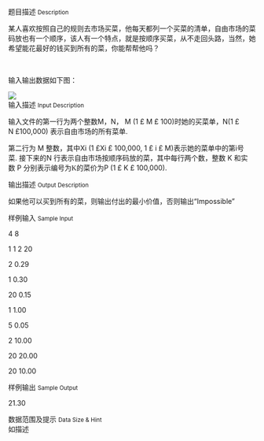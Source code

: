 <div class="panel panel-default">
<div class="area-title">
<span>
题目描述
<small>Description</small>
</span></div>
<div class="panel-body">

<p>某人喜欢按照自己的规则去市场买菜，他每天都列一个买菜的清单，自由市场的菜码放也有一个顺序，该人有一个特点，就是按顺序买菜，从不走回头路，当然，她希望能花最好的钱买到所有的菜，你能帮帮他吗？</p>
<p> </p>
<p>输入输出数据如下图：</p>

<img src="/source/codevs/codevs-1253/img/aHR0cDovL3d3dy5qb3lvaS5jbi9wcm9ibGVtL2NvZGV2cy0xMjUzL2h0dHA6Ly9jb2RldnMuY24vbWVkaWEvaW1hZ2UvcHJvYmxlbS8xMjUzLmpwZw==.jpg" style="max-width:700px">

</div>
</div>

<div class="panel panel-default">
<div class="area-title">
<span>
输入描述
<small>Input Description</small>
</span></div>
<div class="panel-body">
<p>输入文件的第一行为两个整数M，N， M (1 £ M £ 100)时她的买菜单，N(1 £ N £100,000) 表示自由市场的所有菜单. </p>
<p>第二行为 M 整数，其中Xi (1 £Xi £ 100,000, 1 £ i £ M)表示她的菜单中的第i号菜. 接下来的N 行表示自由市场按顺序码放的菜，其中每行两个数，整数 K 和实数 P 分别表示编号为<span style="font-family: 'Times New Roman';">K</span><span style="">的菜价为</span>P (1 £ K £ 100,000). </p>

</div>
</div>
<div  class="panel panel-default">
<div class="area-title">
<span>
输出描述
<small>Output Description</small>
</span></div>
<div class="panel-body">

<p class="p0">如果他可以买到所有的菜，则输出付出的最小价值，否则输出&ldquo;Impossible&rdquo;</p>

</div>
</div>


<div class="panel panel-default">
<div class="area-title">
<span>
样例输入
<small>Sample Input</small>
</span></div>
<div class="panel-body">
<p>4 8</p>
<p>1 1 2 20</p>
<p>2 0.29</p>
<p>1 0.30</p>
<p>20 0.15</p>
<p>1 1.00</p>
<p>5 0.05</p>
<p>2 10.00</p>
<p>20 20.00</p>
<p>20 10.00</p>

</div>
</div>

<div class="panel panel-default">
<div class="area-title">
<span>
样例输出
<small>Sample Output</small>
</span></div>
<div class="panel-body">
<p>21.30</p>

</div>
</div>

<div class="panel panel-default">
<div class="area-title">
<span>
数据范围及提示
<small>Data Size & Hint</small>
</span></div>
<div class="panel-body">
如描述
</div>
</div>